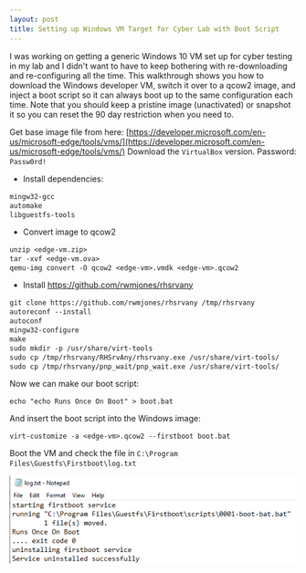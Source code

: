 ```yaml
---
layout: post
title: Setting up Windows VM Target for Cyber Lab with Boot Script
---
```


I was working on getting a generic Windows 10 VM set up for cyber testing in my lab and I didn't want to have to keep bothering with re-downloading and re-configuring all the time. This walkthrough shows you how to download the Windows developer VM, switch it over to a qcow2 image, and inject a boot script so it can always boot up to the same configuration each time. Note that you should keep a pristine image (unactivated) or snapshot it so you can reset the 90 day restriction when you need to.

Get base image file from here: [https://developer.microsoft.com/en-us/microsoft-edge/tools/vms/](https://developer.microsoft.com/en-us/microsoft-edge/tools/vms/) 
Download the `VirtualBox` version.
Password: `Passw0rd!`

- Install dependencies:

```
mingw32-gcc
automake
libguestfs-tools
```

- Convert image to qcow2

```
unzip <edge-vm.zip>
tar -xvf <edge-vm.ova>
qemu-img convert -O qcow2 <edge-vm>.vmdk <edge-vm>.qcow2
```

- Install https://github.com/rwmjones/rhsrvany

```
git clone https://github.com/rwmjones/rhsrvany /tmp/rhsrvany
autoreconf --install
autoconf
mingw32-configure
make
sudo mkdir -p /usr/share/virt-tools
sudo cp /tmp/rhsrvany/RHSrvAny/rhsrvany.exe /usr/share/virt-tools/
sudo cp /tmp/rhsrvany/pnp_wait/pnp_wait.exe /usr/share/virt-tools/
```

Now we can make our boot script:

```
echo "echo Runs Once On Boot" > boot.bat
```

And insert the boot script into the Windows image:

```
virt-customize -a <edge-vm>.qcow2 --firstboot boot.bat
```

Boot the VM and check the file in `C:\Program Files\Guestfs\Firstboot\log.txt`

![a07cd9789aa6e30bf6e80c796ff38a0c.png](../images/a07cd9789aa6e30bf6e80c796ff38a0c.png)
